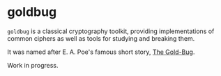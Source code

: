 # goldbug

`goldbug` is a classical cryptography toolkit, providing implementations of
common ciphers as well as tools for studying and breaking them.

It was named after E. A. Poe's famous short story, [The Gold-Bug](http://en.wikisource.org/wiki/The_Gold-Bug).

Work in progress.
